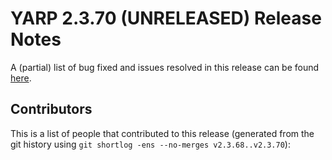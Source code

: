 YARP 2.3.70 (UNRELEASED) Release Notes
======================================

A (partial) list of bug fixed and issues resolved in this release can be found
[here](https://github.com/robotology/yarp/issues?q=label%3A%22Fixed+in%3A+YARP+2.3.70%22).


Contributors
------------

This is a list of people that contributed to this release (generated from the
git history using `git shortlog -ens --no-merges v2.3.68..v2.3.70`):

```
```
